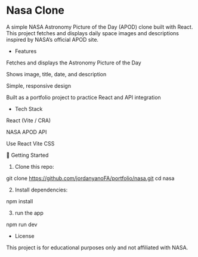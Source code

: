# Nasa Clone

A simple NASA Astronomy Picture of the Day (APOD) clone built with React. This project fetches and displays daily space images and descriptions inspired by NASA’s official APOD site.

- Features

Fetches and displays the Astronomy Picture of the Day

Shows image, title, date, and description

Simple, responsive design

Built as a portfolio project to practice React and API integration

- Tech Stack

React (Vite / CRA)

NASA APOD API

Use React Vite CSS

🚀 Getting Started

1. Clone this repo:

git clone https://github.com/jordanyanoFA/portfolio/nasa.git
cd nasa

2. Install dependencies:

npm install

3. run the app

npm run dev 

- License

This project is for educational purposes only and not affiliated with NASA.
